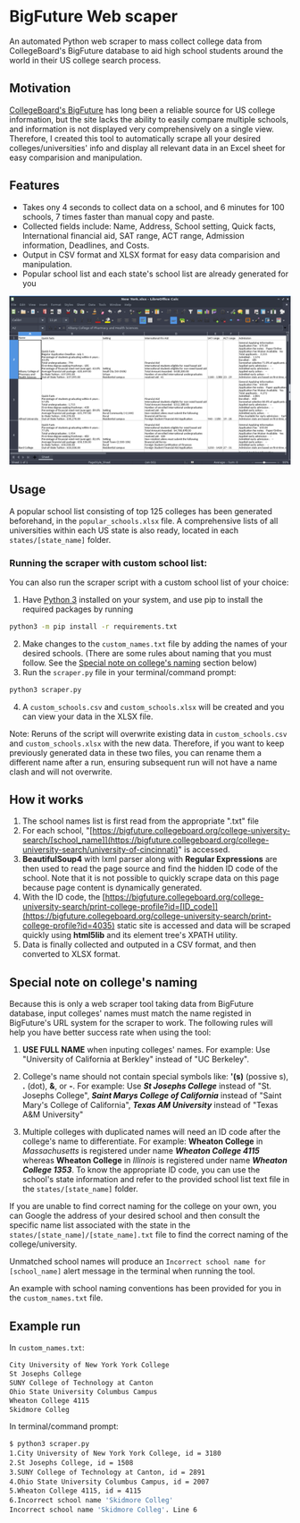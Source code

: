 # BigFuture Web scaper
An automated Python web scraper to mass collect college data from CollegeBoard's BigFuture database to aid high school students around the world in their US college search process.

## Motivation
[CollegeBoard's BigFuture](https://bigfuture.collegeboard.org/) has long been a reliable source for US college information, but the site lacks the ability to easily compare multiple schools, and information is not displayed very comprehensively on a single view. Therefore, I created this tool to automatically scrape all your desired colleges/universities' info and display all relevant data in an Excel sheet for easy comparision and manipulation.

## Features
* Takes ony 4 seconds to collect data on a school, and 6 minutes for 100 schools, 7 times faster than manual copy and paste.
* Collected fields include: Name, Address, School setting, Quick facts, International financial aid, SAT range, ACT range, Admission information, Deadlines, and Costs.
* Output in CSV format and XLSX format for easy data comparision and manipulation.
* Popular school list and each state's school list are already generated for you

![result XLSX file](./readme_assets/NewYork_xlsx.png)

## Usage
A popular school list consisting of top 125 colleges has been generated beforehand, in the `popular_schools.xlsx` file. A comprehensive lists of all universities within each US state is also ready, located in each `states/[state_name]` folder.

### Running the scraper with custom school list:
You can also run the scraper script with a custom school list of your choice:
1. Have [Python 3](https://www.python.org/downloads/) installed on your system, and use pip to install the required packages by running 
```bash
python3 -m pip install -r requirements.txt
```
2. Make changes to the `custom_names.txt` file by adding the names of your desired schools. (There are some rules about naming that you must follow. See the [Special note on college's naming](#Speicla-note-on-colleges-naming) section below)
3. Run the `scraper.py` file in your terminal/command prompt:
```bash
python3 scraper.py
```
4. A `custom_schools.csv` and `custom_schools.xlsx` will be created and you can view your data in the XLSX file.

Note: Reruns of the script will overwrite existing data in `custom_schools.csv` and `custom_schools.xlsx` with the new data. Therefore, if you want to keep previously generated data in these two files, you can rename them a different name after a run, ensuring subsequent run will not have a name clash and will not overwrite.

## How it works
1. The school names list is first read from the appropriate ".txt" file
2. For each school, "[https://bigfuture.collegeboard.org/college-university-search/[school_name]](https://bigfuture.collegeboard.org/college-university-search/university-of-cincinnati)" is accessed. 
3. **BeautifulSoup4** with lxml parser along with **Regular Expressions** are then used to read the page source and find the hidden ID code of the school. Note that it is not possible to quickly scrape data on this page because page content is dynamically generated.
4. With the ID code, the [https://bigfuture.collegeboard.org/college-university-search/print-college-profile?id=[ID_code]](https://bigfuture.collegeboard.org/college-university-search/print-college-profile?id=4035) static site is accessed and data will be scraped quickly using **html5lib** and its element tree's XPATH utility.
5. Data is finally collected and outputed in a CSV format, and then converted to XLSX format.

## Special note on college's naming
Because this is only a web scraper tool taking data from BigFuture database, input colleges' names must match the name registed in BigFuture's URL system for the scraper to work. The following rules will help you have better success rate when using the tool:

1. **USE FULL NAME** when inputing colleges' names. For example: Use "University of California at Berkley" instead of "UC Berkeley".

2. College's name should not contain special symbols like: **'(s)** (possive s), **.** (dot), **&**, or **-**. For example: Use **_St Josephs College_** instead of "St. Josephs College", **_Saint Marys College of California_** instead of "Saint Mary's College of California", **_Texas AM University_** instead of "Texas A&M University"

3. Multiple colleges with duplicated names will need an ID code after the college's name to differentiate. For example: **Wheaton College** in _Massachusetts_ is registered under name **_Wheaton College 4115_** whereas **Wheaton College** in _Illinois_ is registered under name **_Wheaton College 1353_**. To know the appropriate ID code, you can use the school's state information and refer to the provided school list text file in the `states/[state_name]` folder.

If you are unable to find correct naming for the college on your own, you can Google the address of your desired school and then consult the specific name list associated with the state in the `states/[state_name]/[state_name].txt` file to find the correct naming of the college/university.

Unmatched school names will produce an `Incorrect school name for [school_name]` alert message in the terminal when running the tool.

An example with school naming conventions has been provided for you in the `custom_names.txt` file.

## Example run
In `custom_names.txt`:
```text
City University of New York York College
St Josephs College
SUNY College of Technology at Canton
Ohio State University Columbus Campus
Wheaton College 4115
Skidmore Colleg
```
In terminal/command prompt:

```bash
$ python3 scraper.py
1.City University of New York York College, id = 3180
2.St Josephs College, id = 1508
3.SUNY College of Technology at Canton, id = 2891
4.Ohio State University Columbus Campus, id = 2007
5.Wheaton College 4115, id = 4115
6.Incorrect school name 'Skidmore Colleg'
Incorrect school name 'Skidmore Colleg'. Line 6
```
